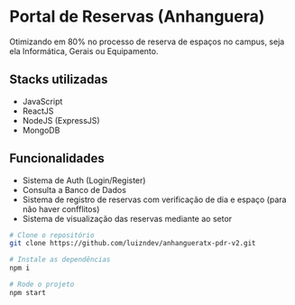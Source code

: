 # Portal de Reservas (Anhanguera)

Otimizando em 80% no processo de reserva de espaços no campus, seja ela Informática, Gerais ou Equipamento.

## Stacks utilizadas
- JavaScript
- ReactJS
- NodeJS (ExpressJS)
- MongoDB

## Funcionalidades
- Sistema de Auth (Login/Register)
- Consulta a Banco de Dados
- Sistema de registro de reservas com verificação de dia e espaço (para não haver confflitos)
- Sistema de visualização das reservas mediante ao setor

```bash
# Clone o repositório
git clone https://github.com/luizndev/anhangueratx-pdr-v2.git

# Instale as dependências
npm i 

# Rode o projeto
npm start
